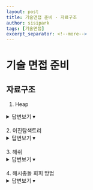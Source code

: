 ```yaml
---
layout: post
title: 기술면접 준비 - 자료구조
author: sisipark
tags: [기술면접]
excerpt_separator: <!--more-->
---
```


# 기술 면접 준비


## 자료구조
<!--more-->

1. Heap
<details>
  <summary>답변보기 ▾</summary>
  <div markdown="1">
    완전 이진트리의 일종.
    여러 값 중 최대값과 최소값을 빠르게 찾아내도록 만들어진 자료구조
    우선순퀴 큐에 주로 사용된다
    느슨한 정렬상태를 유지한다
    최대 힙과 최소힙으로 구분
    배열을 이용해 구현한다
    - 왼쪽 자식의 인덱스 = (부모의 인덱스) * 2
    - 오른쪽 자식의 인덱스 = (부모의 인덱스) * 2 + 1
    - 오른쪽 자식의 인덱스 = (부모의 인덱스) * 2 + 1
    힙의 삽입과 삭제는 O(log n)

  </div>
</details>
<br>
2. 이진탐색트리
<details>
  <summary>답변보기 ▾</summary>
  <div markdown="1">
    왼쪽 자식은 부모보다 작고 오른쪽 자식은 부모보다 큰 이진트리
    중복된 노드가 없어야 함
    - 검색 목적 자료구조니까
    이진탐색트리의 순회는 중위순회(왼-루트-오)
    삽입,검색,삭제 O(log n) ~ O(n)
    - 편향트리(예를들어 왼쪽노드로만 죄다 몰린다면) 그땐 O(N)이다.
  </div>
</details>
<br>
3. 해쉬
<details>
  <summary>답변보기 ▾</summary>
  <div markdown="1">
    해시에 매핑하여 데이터를 저장하는 자료구조
    키 값을 해시함수 통해 해시값으로 만들고 이걸 인덱스로 사용하여 데이터 저장. 
    데이터가 많아지면 해시충돌 일어남
    그래도 쓰는 이유
    - 적은 자원으로 많은 데이터 효율적으로 관리하기 위해
    해시테이블 삽입,삭제,검색 시간복잡도는 O(1)
  </div>
</details>

<br>
4. 해시충돌 회피 방법
<details>
  <summary>답변보기 ▾</summary>
  <div markdown="1">
    Open Addressing
    - 다른 해시값에 저장
    - 추가 메모리 공간을 사용하지 않고 Hash table 배열의 빈 공간을 사용
    - Separating Chanining 방법에 비해 메모리 적게 사용

    Separating Chanining
    - 링크드리스트 (또는 레드블랙 트리) 사용
    - 해시 테이블이 원소 하나 담는게 아니라 링크드리스트 담음
  </div>
</details>











